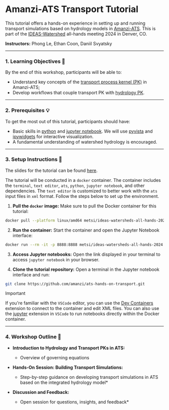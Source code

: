 # Amanzi-ATS Transport Tutorial

This tutorial offers a hands-on experience in setting up and running transport simulations based on hydrology models in [Amanzi-ATS](https://github.com/amanzi/ats). This is part of the [IDEAS-Watershed](https://ideas-watersheds.github.io/) all-hands meeting 2024 in Denver, CO.

**Instructors:** Phong Le, Ethan Coon, Daniil Svyatsky

---

### 1. Learning Objectives :dart:
By the end of this workshop, participants will be able to:
* Understand key concepts of the [transport process kernel (PK)](https://github.com/amanzi/ats/tree/master/src/pk_transport) in Amanzi-ATS;
* Develop workflows that couple transport PK with [hydrology PK](https://amanzi.github.io/ats/stable/input_spec/process_kernels/physical/flow.html).

---

### 2. Prerequisites :bulb:
To get the most out of this tutorial, participants should have:
* Basic skills in [python](https://www.python.org/) and [jupyter notebook](https://jupyter.org/). We will use [pyvista](https://pyvista.org/) and [ipywidgets](https://ipywidgets.readthedocs.io/) for interactive visualization.
* A fundamental understanding of watershed hydrology is encouraged.

---
### 3. Setup Instructions :wrench:
The slides for the tutorial can be found [here](./slides/slides.html).

The tutorial will be conducted in a `docker` container. The container includes the `terminal`, `text editor`, `ats`, `python`, `jupyter notebook`, and other dependencies. The `text editor` is customized to better work with the `ats` input files in `xml` format. Follow the steps below to set up the environment.
1. **Pull the `docker` image:**
Make sure to pull the Docker container for this tutorial:
```bash
docker pull --platform linux/amd64 metsi/ideas-watersheds-all-hands-2024:v0
```

2. **Run the container:**
Start the container and open the Jupyter Notebook interface:
```bash
docker run --rm -it -p 8888:8888 metsi/ideas-watersheds-all-hands-2024:v0
```

3. **Access Jupyter notebooks:**
Open the link displayed in your terminal to access `jupyter notebook` in your browser. 

4. **Clone the tutorial repository:**
Open a terminal in the Jupyter notebook interface and run:
```bash
git clone https://github.com/amanzi/ats-hands-on-transport.git
```

> [!IMPORTANT]
> If you're familiar with the `VSCode` editor, you can use the [Dev Containers](https://marketplace.visualstudio.com/items?itemName=ms-vscode-remote.remote-containers) extension to connect to the container and edit XML files. You can also use the [jupyter](https://marketplace.visualstudio.com/items?itemName=ms-toolsai.jupyter) extension in `VSCode` to run notebooks directly within the Docker container.

---

### 4. Workshop Outline :memo:
* **Introduction to Hydrology and Transport PKs in ATS:**
   - Overview of governing equations
   
* **Hands-On Session: Building Transport Simulations:**
   - Step-by-step guidance on developing transport simulations in ATS based on the integrated hydrology model*

* **Discussion and Feedback:**
   - Open session for questions, insights, and feedback*
